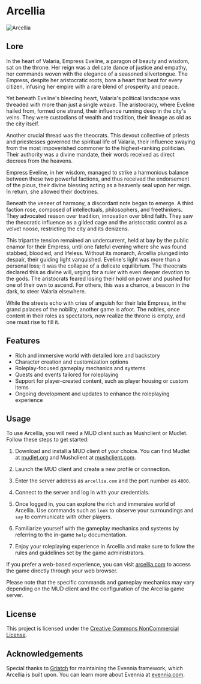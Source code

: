# Arcellia

![Arcellia](https://github.com/jaborsh/Arcellia/assets/73198594/51185e75-cc21-437b-92b7-ecbc5f9b1d7b)

## Lore

In the heart of Valaria, Empress Eveline, a paragon of beauty and wisdom, sat on the throne. Her reign was a delicate dance of justice and empathy, her commands woven with the elegance of a seasoned silvertongue. The Empress, despite her aristocratic roots, bore a heart that beat for every citizen, infusing her empire with a rare blend of prosperity and peace.

Yet beneath Eveline's bleeding heart, Valaria's political landscape was threaded with more than just a single weave. The aristocracy, where Eveline hailed from, formed one strand, their influence running deep in the city's veins. They were custodians of wealth and tradition, their lineage as old as the city itself. 

Another crucial thread was the theocrats. This devout collective of priests and priestesses governed the spiritual life of Valaria, their influence swaying from the most impoverished commoner to the highest-ranking politician. Their authority was a divine mandate, their words received as direct decrees from the heavens.

Empress Eveline, in her wisdom, managed to strike a harmonious balance between these two powerful factions, and thus received the endorsement of the pious, their divine blessing acting as a heavenly seal upon her reign. In return, she allowed their doctrines.

Beneath the veneer of harmony, a discordant note began to emerge. A third faction rose, composed of intellectuals, philosophers, and freethinkers. They advocated reason over tradition, innovation over blind faith. They saw the theocratic influence as a gilded cage and the aristocratic control as a velvet noose, restricting the city and its denizens.

This tripartite tension remained an undercurrent, held at bay by the public enamor for their Empress, until one fateful evening where she was found stabbed, bloodied, and lifeless. Without its monarch, Arcellia plunged into despair, their guiding light vanquished. Eveline's light was more than a personal loss; it was the collapse of a delicate equilibrium. The theocrats declared this as divine will, urging for a ruler with even deeper devotion to the gods. The aristocrats feared losing their hold on power and pushed for one of their own to ascend. For others, this was a chance, a beacon in the dark, to steer Valaria elsewhere.

While the streets echo with cries of anguish for their late Empress, in the grand palaces of the nobility, another game is afoot. The nobles, once content in their roles as spectators, now realize the throne is empty, and one must rise to fill it.

## Features

- Rich and immersive world with detailed lore and backstory
- Character creation and customization options
- Roleplay-focused gameplay mechanics and systems
- Quests and events tailored for roleplaying
- Support for player-created content, such as player housing or custom items
- Ongoing development and updates to enhance the roleplaying experience
<!-- 
- In-depth character progression and development
- Player-driven storytelling and plotlines
- Social interaction and communication tools for roleplaying
- Player-run organizations
- Dynamic and evolving world events
- Player-versus-player (PvP) combat with roleplay elements
- Crafting, trading, and economy systems
- Active and engaged community of roleplayers
-->

## Usage

To use Arcellia, you will need a MUD client such as Mushclient or Mudlet. Follow these steps to get started:

1. Download and install a MUD client of your choice. You can find Mudlet at [mudlet.org](https://www.mudlet.org/) and Mushclient at [mushclient.com](https://www.mushclient.com/).

2. Launch the MUD client and create a new profile or connection.

3. Enter the server address as `arcellia.com` and the port number as `4000`.

4. Connect to the server and log in with your credentials.

5. Once logged in, you can explore the rich and immersive world of Arcellia. Use commands such as `look` to observe your surroundings and `say` to communicate with other players.

6. Familiarize yourself with the gameplay mechanics and systems by referring to the in-game `help` documentation.

7. Enjoy your roleplaying experience in Arcellia and make sure to follow the rules and guidelines set by the game administrators.

If you prefer a web-based experience, you can visit [arcellia.com](https://arcellia.com) to access the game directly through your web browser.

Please note that the specific commands and gameplay mechanics may vary depending on the MUD client and the configuration of the Arcellia game server.

<!-- ## Contributing

Guidelines for contributing to your MUD repository, including how to submit pull requests and report issues. -->

## License

This project is licensed under the [Creative Commons NonCommercial License](LICENSE).

## Acknowledgements
Special thanks to [Griatch](https://github.com/griatch) for maintaining the Evennia framework, which Arcellia is built upon. You can learn more about Evennia at [evennia.com](https://www.evennia.com/).

<!-- ## Contact

Provide contact information for users to reach out to you with questions or feedback. -->
